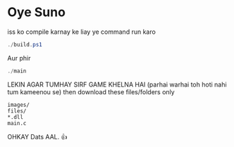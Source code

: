 # Oye Suno

iss ko compile karnay ke liay ye command run karo

```powershell
./build.ps1
```

Aur phir

```powershell
./main
```

LEKIN AGAR TUMHAY SIRF GAME KHELNA HAI (parhai warhai toh hoti nahi tum kameenou se) then download these files/folders only

```
images/
files/
*.dll
main.c
```

OHKAY Dats AAL. 👍
